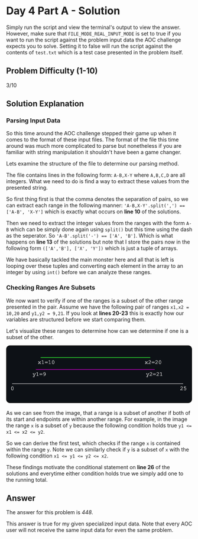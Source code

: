 # Day 4 Part A - Solution

Simply run the script and view the terminal's output to view the answer. However, make sure that 
`FILE_MODE_REAL_INPUT_MODE` is set to true if you want to run the script against the problem input data the AOC challenge 
expects you to solve. Setting it to false will run the script against the contents of `test.txt` which is a 
test case presented in the problem itself. 

## Problem Difficulty (1-10)

3/10

## Solution Explanation

### Parsing Input Data

So this time around the AOC challenge stepped their game up when it comes to the format of these input files. The format
of the file this time around was much more complicated to parse but nonetheless if you are familiar with string 
manipulation it shouldn't have been a game changer.

Lets examine the structure of the file to determine our parsing method. 

The file contains lines in the following form: `A-B,X-Y` where `A,B,C,D` are all integers. What we need to do is 
find a way to extract these values from the presented string. 

So first thing first is that the comma denotes the separation of pairs, so we can extract each range in the following
manner: `'A-B,X-Y'.split(',') == ['A-B', 'X-Y']` which is exactly what occurs on **line 10** of the solutions.

Then we need to extract the integer values from the ranges with the form `A-B` which can be simply done again using 
`split()` but this time using the dash as the seperator. So `'A-B'.split('-') == ['A', 'B']`. Which is what happens on
**line 13** of the solutions but note that I store the pairs now in the following form `(['A','B'], ['X', 'Y'])` which 
is just a tuple of arrays.

We have basically tackled the main monster here and all that is left is looping over these tuples and converting each 
element in the array to an integer by using `int()` before we can analyze these ranges.

### Checking Ranges Are Subsets

We now want to verify if one of the ranges is a subset of the other range presented in the pair. Assume we have the 
following pair of ranges `x1,x2 = 10,20` and `y1,y2 = 9,21`. If you look at **lines 20-23** this is exactly how our 
variables are structured before we start comparing them. 

Let's visualize these ranges to determine how can we determine if one is a subset of the other.

![img](../../../assets/d2pa.png)

As we can see from the image, that a range is a subset of another if both of its start and endpoints are within
another range. For example, in the image the range `x` is a subset of `y` because the 
following condition holds true `y1 <= x1 <= x2 <= y2`. 

So we can derive the first test, which checks if the range `x` is contained within the range `y`. Note we can
similarly check if `y` is a subset of `x` with the following condition `x1 <= y1 <= y2 <= x2`.

These findings motivate the conditional statement on **line 26** of the solutions and everytime either condition holds true
we simply add one to the running total.

## Answer

The answer for this problem is *448*.

This answer is true for my given specialized input data. Note that every AOC user will not receive the
same input data for even the same problem.